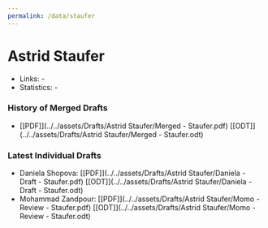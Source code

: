 ```yaml
---
permalink: /data/staufer
---
```


# Astrid Staufer
- Links: -
- Statistics: -

### History of Merged Drafts
- [\[PDF\]](../../assets/Drafts/Astrid Staufer/Merged - Staufer.pdf) [\[ODT\]](../../assets/Drafts/Astrid Staufer/Merged - Staufer.odt)

### Latest Individual Drafts
- Daniela Shopova: [\[PDF\]](../../assets/Drafts/Astrid Staufer/Daniela - Draft - Staufer.pdf) [\[ODT\]](../../assets/Drafts/Astrid Staufer/Daniela - Draft - Staufer.odt)
- Mohammad Zandpour: [\[PDF\]](../../assets/Drafts/Astrid Staufer/Momo - Review - Staufer.pdf) [\[ODT\]](../../assets/Drafts/Astrid Staufer/Momo - Review - Staufer.odt)
